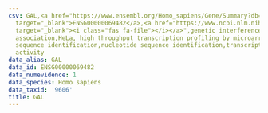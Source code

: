 ```yaml
---
csv: GAL,<a href="https://www.ensembl.org/Homo_sapiens/Gene/Summary?db=core;g=ENSG00000069482"
  target="_blank">ENSG00000069482</a>,<a href="https://www.ncbi.nlm.nih.gov/pubmed/17216044"
  target="_blank"><i class="fas fa-file"></i></a>",genetic interference,functional
  association,HeLa, high throughput transcription profiling by microarray,nucleotide
  sequence identification,nucleotide sequence identification,transcriptional regulation,up-regulates
  activity
data_alias: GAL
data_id: ENSG00000069482
data_numevidence: 1
data_species: Homo sapiens
data_taxid: '9606'
title: GAL
---
```

